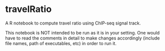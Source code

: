 # travelRatio
A R notebook to compute travel ratio using ChIP-seq signal track.

This notebook is NOT intended to be run as it is in your setting. One would have to read the comments in detail to make changes accordingly (include file names, path of executables, etc) in order to run it.
